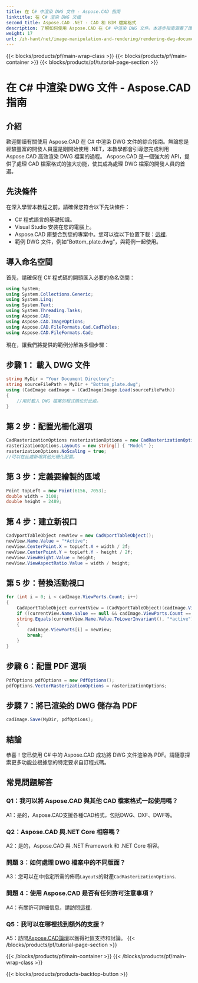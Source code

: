 ```yaml
---
title: 在 C# 中渲染 DWG 文件 - Aspose.CAD 指南
linktitle: 在 C# 渲染 DWG 文檔
second_title: Aspose.CAD .NET - CAD 和 BIM 檔案格式
description: 了解如何使用 Aspose.CAD 在 C# 中渲染 DWG 文件。本逐步指南涵蓋了匯入、設定和儲存程式碼範例。
weight: 17
url: /zh-hant/net/image-manipulation-and-rendering/rendering-dwg-documents/
---
```


{{< blocks/products/pf/main-wrap-class >}}
{{< blocks/products/pf/main-container >}}
{{< blocks/products/pf/tutorial-page-section >}}

# 在 C# 中渲染 DWG 文件 - Aspose.CAD 指南

## 介紹

歡迎閱讀有關使用 Aspose.CAD 在 C# 中渲染 DWG 文件的綜合指南。無論您是經驗豐富的開發人員還是剛開始使用 .NET，本教學都會引導您完成利用 Aspose.CAD 高效渲染 DWG 檔案的過程。 Aspose.CAD 是一個強大的 API，提供了處理 CAD 檔案格式的強大功能，使其成為處理 DWG 檔案的開發人員的首選。

## 先決條件

在深入學習本教程之前，請確保您符合以下先決條件：

- C# 程式語言的基礎知識。
- Visual Studio 安裝在您的電腦上。
-  Aspose.CAD 庫整合到您的專案中。您可以從以下位置下載：[這裡](https://releases.aspose.com/cad/net/).
- 範例 DWG 文件，例如“Bottom_plate.dwg”，與範例一起使用。

## 導入命名空間

首先，請確保在 C# 程式碼的開頭匯入必要的命名空間：

```csharp
using System;
using System.Collections.Generic;
using System.Linq;
using System.Text;
using System.Threading.Tasks;
using Aspose.CAD;
using Aspose.CAD.ImageOptions;
using Aspose.CAD.FileFormats.Cad.CadTables;
using Aspose.CAD.FileFormats.Cad;
```

現在，讓我們將提供的範例分解為多個步驟：

## 步驟 1： 載入 DWG 文件

```csharp
string MyDir = "Your Document Directory";
string sourceFilePath = MyDir + "Bottom_plate.dwg";
using (CadImage cadImage = (CadImage)Image.Load(sourceFilePath))
{
    //用於載入 DWG 檔案的程式碼位於此處。
}
```

## 第 2 步：配置光柵化選項

```csharp
CadRasterizationOptions rasterizationOptions = new CadRasterizationOptions();
rasterizationOptions.Layouts = new string[] { "Model" };
rasterizationOptions.NoScaling = true;
//可以在此處新增其他光柵化配置。
```

## 第 3 步：定義要繪製的區域

```csharp
Point topLeft = new Point(6156, 7053);
double width = 3108;
double height = 2489;
```

## 第 4 步：建立新視口

```csharp
CadVportTableObject newView = new CadVportTableObject();
newView.Name.Value = "*Active";
newView.CenterPoint.X = topLeft.X + width / 2f;
newView.CenterPoint.Y = topLeft.Y - height / 2f;
newView.ViewHeight.Value = height;
newView.ViewAspectRatio.Value = width / height;
```

## 第 5 步：替換活動視口

```csharp
for (int i = 0; i < cadImage.ViewPorts.Count; i++)
{
    CadVportTableObject currentView = (CadVportTableObject)(cadImage.ViewPorts[i]);
    if ((currentView.Name.Value == null && cadImage.ViewPorts.Count == 1) ||
    string.Equals(currentView.Name.Value.ToLowerInvariant(), "*active"))
    {
        cadImage.ViewPorts[i] = newView;
        break;
    }
}
```

## 步驟 6：配置 PDF 選項

```csharp
PdfOptions pdfOptions = new PdfOptions();
pdfOptions.VectorRasterizationOptions = rasterizationOptions;
```

## 步驟 7：將已渲染的 DWG 儲存為 PDF

```csharp
cadImage.Save(MyDir, pdfOptions);
```

## 結論

恭喜！您已使用 C# 中的 Aspose.CAD 成功將 DWG 文件渲染為 PDF。請隨意探索更多功能並根據您的特定要求自訂程式碼。

## 常見問題解答

### Q1：我可以將 Aspose.CAD 與其他 CAD 檔案格式一起使用嗎？

A1：是的，Aspose.CAD支援各種CAD格式，包括DWG、DXF、DWF等。

### Q2：Aspose.CAD 與.NET Core 相容嗎？

A2：是的，Aspose.CAD 與 .NET Framework 和 .NET Core 相容。

### 問題 3：如何處理 DWG 檔案中的不同版面？

 A3：您可以在中指定所需的佈局`Layouts`的財產`CadRasterizationOptions`.

### 問題 4：使用 Aspose.CAD 是否有任何許可注意事項？

 A4：有關許可詳細信息，請訪問[這裡](https://purchase.aspose.com/buy).

### Q5：我可以在哪裡找到額外的支援？

A5：訪問[Aspose.CAD論壇](https://forum.aspose.com/c/cad/19)以獲得社區支持和討論。
{{< /blocks/products/pf/tutorial-page-section >}}

{{< /blocks/products/pf/main-container >}}
{{< /blocks/products/pf/main-wrap-class >}}

{{< blocks/products/products-backtop-button >}}
